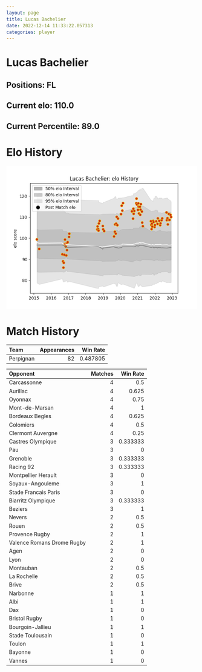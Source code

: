 ```yaml
---  
layout: page  
title: Lucas Bachelier  
date: 2022-12-14 11:33:22.057313  
categories: player  
---
```

# Lucas Bachelier

## Positions: FL

## Current elo: 110.0

## Current Percentile: 89.0

# Elo History


![elo history](history_LucasBachelier.png)
# Match History


| Team      |   Appearances |   Win Rate |
|:----------|--------------:|-----------:|
| Perpignan |            82 |   0.487805 |

| Opponent                   |   Matches |   Win Rate |
|:---------------------------|----------:|-----------:|
| Carcassonne                |         4 |   0.5      |
| Aurillac                   |         4 |   0.625    |
| Oyonnax                    |         4 |   0.75     |
| Mont-de-Marsan             |         4 |   1        |
| Bordeaux Begles            |         4 |   0.625    |
| Colomiers                  |         4 |   0.5      |
| Clermont Auvergne          |         4 |   0.25     |
| Castres Olympique          |         3 |   0.333333 |
| Pau                        |         3 |   0        |
| Grenoble                   |         3 |   0.333333 |
| Racing 92                  |         3 |   0.333333 |
| Montpellier Herault        |         3 |   0        |
| Soyaux-Angouleme           |         3 |   1        |
| Stade Francais Paris       |         3 |   0        |
| Biarritz Olympique         |         3 |   0.333333 |
| Beziers                    |         3 |   1        |
| Nevers                     |         2 |   0.5      |
| Rouen                      |         2 |   0.5      |
| Provence Rugby             |         2 |   1        |
| Valence Romans Drome Rugby |         2 |   1        |
| Agen                       |         2 |   0        |
| Lyon                       |         2 |   0        |
| Montauban                  |         2 |   0.5      |
| La Rochelle                |         2 |   0.5      |
| Brive                      |         2 |   0.5      |
| Narbonne                   |         1 |   1        |
| Albi                       |         1 |   1        |
| Dax                        |         1 |   0        |
| Bristol Rugby              |         1 |   0        |
| Bourgoin-Jallieu           |         1 |   1        |
| Stade Toulousain           |         1 |   0        |
| Toulon                     |         1 |   1        |
| Bayonne                    |         1 |   0        |
| Vannes                     |         1 |   0        |